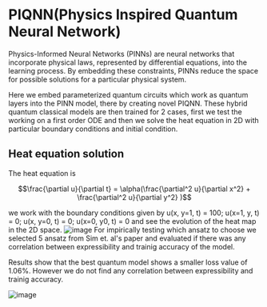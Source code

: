 # PIQNN(Physics Inspired Quantum Neural Network)

Physics-Informed Neural Networks (PINNs) are neural networks that incorporate physical laws, represented by differential equations, into the learning process. By embedding these constraints, PINNs reduce the space for possible solutions for a particular physical system. 

Here we embed parameterized quantum circuits which work as quantum layers into the PINN model, there by creating novel PIQNN. These hybrid quantum classical models are then trained for 2 cases, first we test the working on a
first order ODE and then we solve the heat equation in 2D with particular boundary conditions and initial condition. 



## Heat equation solution

The heat equation is 

$$\frac{\partial u}{\partial t} = \alpha(\frac{\partial^2 u}{\partial x^2} + \frac{\partial^2 u}{\partial y^2} )$$

we work with the boundary conditions given by u(x, y=1, t) = 100; u(x=1, y, t) = 0; u(x, y=0, t) = 0; u(x=0, y0, t) = 0 and see the evolution of the heat map in the 2D space. 
![image](https://github.com/user-attachments/assets/ede3a40c-10e9-4896-b12a-edada494446d)
For impirically testing which ansatz to choose we selected 5 ansatz from Sim et. al's paper and evaluated if there was any correlation between expressibility and trainig accuracy of the model. 

Results show that the best quantum model shows a smaller loss value of 1.06%. However we do not find any correlation between  expressibility and trainig accuracy. 

![image](https://github.com/user-attachments/assets/45eff971-704a-4b03-868f-c1b9b97ebbaf)


